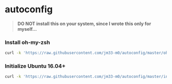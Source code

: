 # autoconfig

> **DO NOT install this on your system, since I wrote this only for myself...**

### Install oh-my-zsh

```bash
curl -k 'https://raw.githubusercontent.com/jm33-m0/autoconfig/master/oh-my-zsh.sh' | bash
```

### Initialize Ubuntu 16.04+

```bash
curl -k 'https://raw.githubusercontent.com/jm33-m0/autoconfig/master/install.sh' | bash
```

